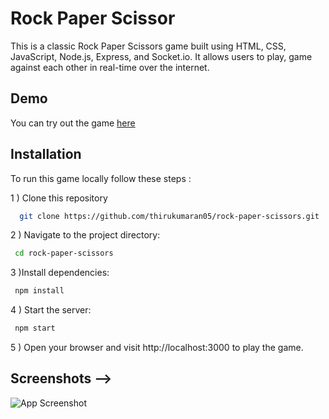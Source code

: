 
# Rock Paper Scissor

This is a classic Rock Paper Scissors game built using HTML, CSS, JavaScript, Node.js, Express, and Socket.io. It allows users to play, game against each other in real-time over the internet.


## Demo

You can try out the game [here](https://rock-paper-scissor-90i2l3mzj-thirukumarans-projects.vercel.app/)


## Installation

To run this game locally follow these steps :

1   ) Clone this repository
```bash
  git clone https://github.com/thirukumaran05/rock-paper-scissors.git
```

2 ) Navigate to the project directory:
```bash
 cd rock-paper-scissors
```

3 )Install dependencies:
```bash
 npm install
```

4 ) Start the server:
```bash
 npm start
```

5 ) Open your browser and visit http://localhost:3000 to play the game.

## Screenshots -->


![App Screenshot](<img width="1429" alt="demo" src="https://github.com/thirukumaran05/Rock-Paper-Scissor/assets/114419114/35fb00be-6b94-4009-99c6-983da77c4c3d">)


